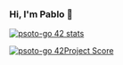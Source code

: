 ### Hi, I'm Pablo 👋

[![psoto-go 42 stats](https://badge42.herokuapp.com/api/stats/psoto-go)](https://github.com/JaeSeoKim/badge42)

[![psoto-go 42Project Score](https://badge42.herokuapp.com/api/project/psoto-go/c00)](https://github.com/JaeSeoKim/badge42)

<!--
**psoto-go/psoto-go** is a ✨ _special_ ✨ repository because its `README.md` (this file) appears on your GitHub profile.

Here are some ideas to get you started:

- 🔭 I’m currently working on ...
- 🌱 I’m currently learning ...
- 👯 I’m looking to collaborate on ...
- 🤔 I’m looking for help with ...
- 💬 Ask me about ...
- 📫 How to reach me: ...
- 😄 Pronouns: ...
- ⚡ Fun fact: ...
-->
